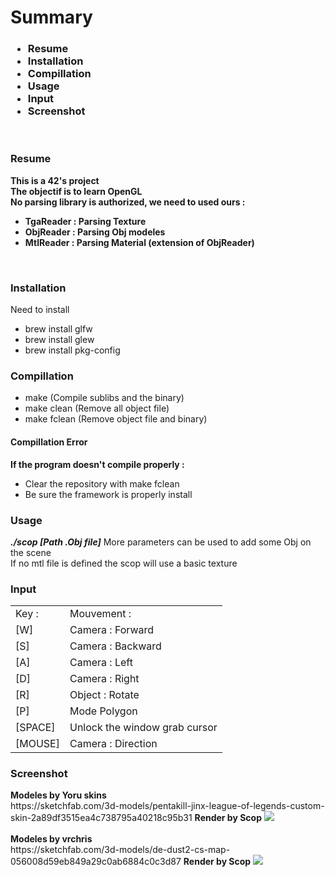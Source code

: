 <h1>Summary</h1>
<h3>
<ul>
  <li>Resume</li>
  <li>Installation</li>
  <li>Compillation</li>
  <li>Usage</li>
  <li>Input</li>
  <li>Screenshot</li>
</ul>
</h3>
<br>
<h3>Resume</h3>
<b>
This is a 42's project<br>
The objectif is to learn OpenGL<br>
No parsing library is authorized, we need to used ours :
 <ul><li>TgaReader : Parsing Texture</li>
  <li>ObjReader : Parsing Obj modeles</li>
  <li>MtlReader : Parsing Material (extension of ObjReader)</li></ul>
</b><br>
<h3>Installation</h3>
Need to install 
<ul> 
    <li>brew install glfw
    <li>brew install glew
    <li>brew install pkg-config
 </ul>
 <h3>Compillation</h3>
 <ul>
    <li>make        (Compile sublibs and the binary)
    <li>make clean  (Remove all object file)
    <li>make fclean (Remove object file and binary)
 </ul>
 <h4>Compillation Error</h4>
        <b>If the program doesn't compile properly : </b>
        <ul>
          <li>Clear the repository with make fclean</li>
          <li>Be sure the framework is properly install</li>
          </ul>
 <h3>Usage</h3>
 <b><i>./scop [Path .Obj file]</i></b>
 More parameters can be used to add some Obj on the scene<br>
 If no mtl file is defined the scop will use a basic texture
 <h3>Input</h3>
 <table>
      <tr>
        <td>Key : </td>
        <td>Mouvement : </td>
      </tr>
      <tr>
        <td>[W]</td>
        <td>Camera : Forward</td>
      </tr>
      <tr>
        <td>[S]</td>
        <td>Camera : Backward</td>
      </tr>
      <tr>
        <td>[A]</td>
        <td>Camera : Left</td>
      </tr>
      <tr>
        <td>[D]</td>
        <td>Camera : Right</td>
      </tr>
      <tr>
        <td>[R]</td>
        <td>Object : Rotate</td>
      </tr>
      <tr>
        <td>[P]</td>
        <td>Mode Polygon</td>
      </tr>
      <tr>
        <td>[SPACE]</td>
        <td>Unlock the window grab cursor</td>
      </tr>
      <tr>
        <td>[MOUSE]</td>
        <td>Camera : Direction</td>
      </tr>
 </table>
 <h3>Screenshot</h3>
 <b>Modeles by Yoru skins</b><br>
  https://sketchfab.com/3d-models/pentakill-jinx-league-of-legends-custom-skin-2a89df3515ea4c738795a40218c95b31
 <b>Render by Scop</b>
 <img src="https://raw.https://github.com/Kawatwist/Scop/tree/master/Screenshot/Jinx_pentakill.png">
<br><br>
 <b>Modeles by vrchris</b><br>
  https://sketchfab.com/3d-models/de-dust2-cs-map-056008d59eb849a29c0ab6884c0c3d87
 <b>Render by Scop</b>
 <img src="https://raw.https://github.com/Kawatwist/Scop/tree/master/Screenshot/de_dust.png">
